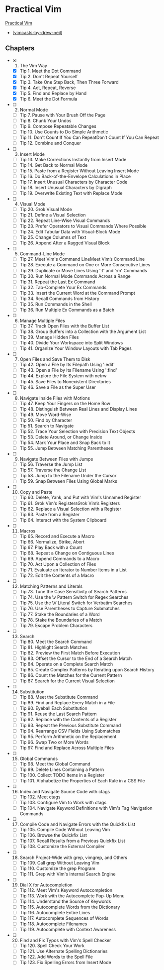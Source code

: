 Practical Vim
===

[Practical Vim](https://learning.oreilly.com/library/view/practical-vim-2nd/9781680501629/)
- [[vimcasts-by-drew-neil]]

Chapters
---

 - [x] 1. The Vim Way
     - [x] Tip 1. Meet the Dot Command
     - [x] Tip 2. Don't Repeat Yourself
     - [x] Tip 3. Take One Step Back, Then Three Forward
     - [x] Tip 4. Act, Repeat, Reverse
     - [x] Tip 5. Find and Replace by Hand
     - [x] Tip 6. Meet the Dot Formula
 - [ ] 2. Normal Mode
     - [ ] Tip 7. Pause with Your Brush Off the Page
     - [ ] Tip 8. Chunk Your Undos
     - [ ] Tip 9. Compose Repeatable Changes
     - [ ] Tip 10. Use Counts to Do Simple Arithmetic
     - [ ] Tip 11. Don't Count If You Can RepeatDon’t Count If You Can Repeat
     - [ ] Tip 12. Combine and Conquer
 - [ ] 3. Insert Mode
     - [ ] Tip 13. Make Corrections Instantly from Insert Mode
     - [ ] Tip 14. Get Back to Normal Mode
     - [ ] Tip 15. Paste from a Register Without Leaving Insert Mode
     - [ ] Tip 16. Do Back-of-the-Envelope Calculations in Place
     - [ ] Tip 17. Insert Unusual Characters by Character Code
     - [ ] Tip 18. Insert Unusual Characters by Digraph
     - [ ] Tip 19. Overwrite Existing Text with Replace Mode
 - [ ] 4. Visual Mode
     - [ ] Tip 20. Grok Visual Mode
     - [ ] Tip 21. Define a Visual Selection
     - [ ] Tip 22. Repeat Line-Wise Visual Commands
     - [ ] Tip 23. Prefer Operators to Visual Commands Where Possible
     - [ ] Tip 24. Edit Tabular Data with Visual-Block Mode
     - [ ] Tip 25. Change Columns of Text
     - [ ] Tip 26. Append After a Ragged Visual Block
 - [ ] 5. Command-Line Mode
     - [ ] Tip 27. Meet Vim's Command LineMeet Vim’s Command Line
     - [ ] Tip 28. Execute a Command on One or More Consecutive Lines
     - [ ] Tip 29. Duplicate or Move Lines Using ':t' and ':m' Commands
     - [ ] Tip 30. Run Normal Mode Commands Across a Range
     - [ ] Tip 31. Repeat the Last Ex Command
     - [ ] Tip 32. Tab-Complete Your Ex Commands
     - [ ] Tip 33. Insert the Current Word at the Command Prompt
     - [ ] Tip 34. Recall Commands from History
     - [ ] Tip 35. Run Commands in the Shell
     - [ ] Tip 36. Run Multiple Ex Commands as a Batch
 - [ ] 6. Manage Multiple Files
     - [ ] Tip 37. Track Open Files with the Buffer List
     - [ ] Tip 38. Group Buffers into a Collection with the Argument List
     - [ ] Tip 39. Manage Hidden Files
     - [ ] Tip 40. Divide Your Workspace into Split Windows
     - [ ] Tip 41. Organize Your Window Layouts with Tab Pages
 - [ ] 7. Open Files and Save Them to Disk
     - [ ] Tip 42. Open a File by Its Filepath Using ':edit'
     - [ ] Tip 43. Open a File by Its Filename Using ':find'
     - [ ] Tip 44. Explore the File System with netrw
     - [ ] Tip 45. Save Files to Nonexistent Directories
     - [ ] Tip 46. Save a File as the Super User
 - [ ] 8. Navigate Inside Files with Motions
     - [ ] Tip 47. Keep Your Fingers on the Home Row
     - [ ] Tip 48. Distinguish Between Real Lines and Display Lines
     - [ ] Tip 49. Move Word-Wise
     - [ ] Tip 50. Find by Character
     - [ ] Tip 51. Search to Navigate
     - [ ] Tip 52. Trace Your Selection with Precision Text Objects
     - [ ] Tip 53. Delete Around, or Change Inside
     - [ ] Tip 54. Mark Your Place and Snap Back to It
     - [ ] Tip 55. Jump Between Matching Parentheses
 - [ ] 9. Navigate Between Files with Jumps
     - [ ] Tip 56. Traverse the Jump List
     - [ ] Tip 57. Traverse the Change List
     - [ ] Tip 58. Jump to the Filename Under the Cursor
     - [ ] Tip 59. Snap Between Files Using Global Marks
 - [ ] 10. Copy and Paste
     - [ ] Tip 60. Delete, Yank, and Put with Vim's Unnamed Register
     - [ ] Tip 61. Grok Vim's RegistersGrok Vim’s Registers
     - [ ] Tip 62. Replace a Visual Selection with a Register
     - [ ] Tip 63. Paste from a Register
     - [ ] Tip 64. Interact with the System Clipboard
 - [ ] 11. Macros
     - [ ] Tip 65. Record and Execute a Macro
     - [ ] Tip 66. Normalize, Strike, Abort
     - [ ] Tip 67. Play Back with a Count
     - [ ] Tip 68. Repeat a Change on Contiguous Lines
     - [ ] Tip 69. Append Commands to a Macro
     - [ ] Tip 70. Act Upon a Collection of Files
     - [ ] Tip 71. Evaluate an Iterator to Number Items in a List
     - [ ] Tip 72. Edit the Contents of a Macro
 - [ ] 12. Matching Patterns and Literals
     - [ ] Tip 73. Tune the Case Sensitivity of Search Patterns
     - [ ] Tip 74. Use the \v Pattern Switch for Regex Searches
     - [ ] Tip 75. Use the \V Literal Switch for Verbatim Searches
     - [ ] Tip 76. Use Parentheses to Capture Submatches
     - [ ] Tip 77. Stake the Boundaries of a Word
     - [ ] Tip 78. Stake the Boundaries of a Match
     - [ ] Tip 79. Escape Problem Characters
 - [ ] 13. Search
     - [ ] Tip 80. Meet the Search Command
     - [ ] Tip 81. Highlight Search Matches
     - [ ] Tip 82. Preview the First Match Before Execution
     - [ ] Tip 83. Offset the Cursor to the End of a Search Match
     - [ ] Tip 84. Operate on a Complete Search Match
     - [ ] Tip 85. Create Complex Patterns by Iterating upon Search History
     - [ ] Tip 86. Count the Matches for the Current Pattern
     - [ ] Tip 87. Search for the Current Visual Selection
 - [ ] 14. Substitution
     - [ ] Tip 88. Meet the Substitute Command
     - [ ] Tip 89. Find and Replace Every Match in a File
     - [ ] Tip 90. Eyeball Each Substitution
     - [ ] Tip 91. Reuse the Last Search Pattern
     - [ ] Tip 92. Replace with the Contents of a Register
     - [ ] Tip 93. Repeat the Previous Substitute Command
     - [ ] Tip 94. Rearrange CSV Fields Using Submatches
     - [ ] Tip 95. Perform Arithmetic on the Replacement
     - [ ] Tip 96. Swap Two or More Words
     - [ ] Tip 97. Find and Replace Across Multiple Files
 - [ ] 15. Global Commands
     - [ ] Tip 98. Meet the Global Command
     - [ ] Tip 99. Delete Lines Containing a Pattern
     - [ ] Tip 100. Collect TODO Items in a Register
     - [ ] Tip 101. Alphabetize the Properties of Each Rule in a CSS File
 - [ ] 16. Index and Navigate Source Code with ctags
     - [ ] Tip 102. Meet ctags
     - [ ] Tip 103. Configure Vim to Work with ctags
     - [ ] Tip 104. Navigate Keyword Definitions with Vim's Tag Navigation Commands
 - [ ] 17. Compile Code and Navigate Errors with the Quickfix List
     - [ ] Tip 105. Compile Code Without Leaving Vim
     - [ ] Tip 106. Browse the Quickfix List
     - [ ] Tip 107. Recall Results from a Previous Quickfix List
     - [ ] Tip 108. Customize the External Compiler
 - [ ] 18. Search Project-Wide with grep, vimgrep, and Others
     - [ ] Tip 109. Call grep Without Leaving Vim
     - [ ] Tip 110. Customize the grep Program
     - [ ] Tip 111. Grep with Vim's Internal Search Engine
 - [ ] 19. Dial X for Autocompletion
     - [ ] Tip 112. Meet Vim's Keyword Autocompletion
     - [ ] Tip 113. Work with the Autocomplete Pop-Up Menu
     - [ ] Tip 114. Understand the Source of Keywords
     - [ ] Tip 115. Autocomplete Words from the Dictionary
     - [ ] Tip 116. Autocomplete Entire Lines
     - [ ] Tip 117. Autocomplete Sequences of Words
     - [ ] Tip 118. Autocomplete Filenames
     - [ ] Tip 119. Autocomplete with Context Awareness
 - [ ] 20. Find and Fix Typos with Vim's Spell Checker
     - [ ] Tip 120. Spell Check Your Work
     - [ ] Tip 121. Use Alternate Spelling Dictionaries
     - [ ] Tip 122. Add Words to the Spell File
     - [ ] Tip 123. Fix Spelling Errors from Insert Mode

[//begin]: # "Autogenerated link references for markdown compatibility"
[vimcasts-by-drew-neil]: vimcasts-by-drew-neil.md "VimCasts by Drew Neil"
[//end]: # "Autogenerated link references"